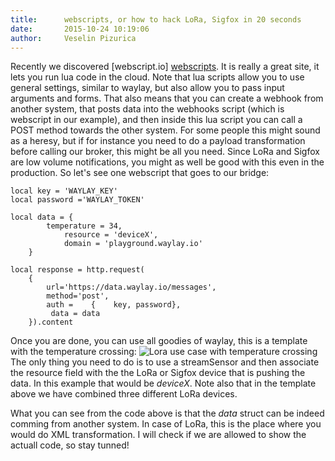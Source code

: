 ```yaml
---
title:      webscripts, or how to hack LoRa, Sigfox in 20 seconds
date:       2015-10-24 10:19:06
author:     Veselin Pizurica
---
```


Recently we discovered [webscript.io] [webscripts]. It is really a great site, it lets you run lua code in the cloud. Note that lua scripts allow you to use general settings, similar to waylay, but also allow you to pass input arguments and forms. That also means that you can create a webhook from another system, that posts data into the webhooks script (which is webscript in our example), and then inside this lua script you can call a POST method towards the other system. For some people this might sound as a heresy, but if for instance you need to do a payload transformation before calling our broker, this might be all you need. Since LoRa and Sigfox are low volume notifications, you might as well be good with this even in the production. So let's see one webscript that goes to our bridge: 

```
local key = 'WAYLAY_KEY'
local password ='WAYLAY_TOKEN'

local data = {
        temperature = 34,
            resource = 'deviceX',
            domain = 'playground.waylay.io'
    }

local response = http.request(
    {
        url='https://data.waylay.io/messages',
        method='post',
        auth =    {    key, password},
         data = data
    }).content
```

Once you are done, you can use all goodies of waylay, this is a template with the temperature crossing:
![Lora use case with temperature crossing](http://waylayio.github.io/assets/images/lora.png)
The only thing you need to do is to use a streamSensor and then associate the resource field with the the LoRa or Sigfox device that is pushing the data. In this example that would be _deviceX_. Note also that in the template above we have combined three different LoRa devices. 

What you can see from the code above is that the _data_ struct can be indeed comming from another system. In case of LoRa, this is the place where you would do XML transformation. I will check if we are allowed to show the actuall code, so stay tunned!



[webscripts]: https://www.webscript.io
